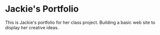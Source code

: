 # Jackie's Portfolio 

This is Jackie's portfolio for her class project. Building a basic web site to display her creative ideas. 
